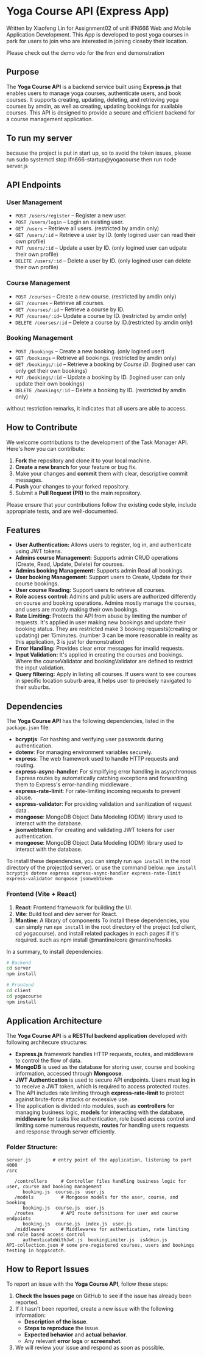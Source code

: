 # Yoga Course API (Express App)

Written by Xiaofeng Lin for Assignment02 of unit IFN666 Web and Mobile Application Development. This App is developed to post yoga courses in park for users to join who are interested in joining closeby their location. 

Please check out the demo vdo for the fron end demonstration
## Purpose

The **Yoga Course API** is a backend service built using **Express.js** that enables users to manage yoga courses, authenticate users, and book courses. It supports creating, updating, deleting, and retrieving yoga courses by amdin, as well as creating, updating bookings for available courses. This API is designed to provide a secure and efficient backend for a course management application.

## To run my server
because the project is put in start up, so to avoid the token issues, please run 
sudo systemctl stop ifn666-startup@yogacourse
then run
node server.js

## API Endpoints

### **User Management**
- `POST /users/register` – Register a new user.
- `POST /users/login` – Login an existing user.
- `GET /users` – Retrieve all users.                (restricted by amdin only)
- `GET /users/:id` – Retrieve a user by ID.         (only logined user can read their own profile)
- `PUT /users/:id` – Update a user by ID.           (only logined user can udpate their own profile)
- `DELETE /users/:id` – Delete a user by ID.        (only logined user can delete their own profile)

### **Course Management**
- `POST /courses` – Create a new course.            (restricted by amdin only)
- `GET /courses` – Retrieve all courses.            
- `GET /courses/:id` – Retrieve a course by ID.     
- `PUT /courses/:id`– Update a course by ID.        (restricted by amdin only)
- `DELETE /courses/:id` – Delete a course by ID.​    (restricted by amdin only)   

### **Booking Management**
- `POST /bookings` – Create a new booking.                  (only logined user)
- `GET /bookings` – Retrieve all bookings.                  (restricted by amdin only)
- `GET /bookings/:id` – Retrieve a booking by *Course ID*.  (logined user can only get their own bookings)
- `PUT /bookings/:id` – Update a booking by ID.             (logined user can only update their own bookings)
- `DELETE /bookings/:id` – Delete a booking by ID.          (restricted by amdin only)

without restriction remarks, it indicates that all users are able to access. 

## How to Contribute
We welcome contributions to the development of the Task Manager API. Here's how you can contribute:

1. **Fork** the repository and clone it to your local machine.
2. **Create a new branch** for your feature or bug fix.
3. Make your changes and **commit** them with clear, descriptive commit messages.
4. **Push** your changes to your forked repository.
5. Submit a **Pull Request (PR)** to the main repository.

Please ensure that your contributions follow the existing code style, include appropriate tests, and are well-documented.


## Features
- **User Authentication:** Allows users to register, log in, and authenticate using JWT tokens.
- **Admins course Management:** Supports admin CRUD operations (Create, Read, Update, Delete) for courses.
- **Admins booking Management:**  Supports admin Read all bookings.
- **User booking Management:** Support users to Create, Update for their course bookings.
- **User course Reading:** Support users to retrieve all courses. 
- **Role access control:** Admins and public users are authorized differently on course and booking operations. Admins mostly manage the courses, and users are mostly making their own bookings. 
- **Rate Limiting:** Protects the API from abuse by limiting the number of requests. It's applied in user making new bookings and update their booking status. They are restricted make 3 booking requests(creating or updating) per 15minutes. (number 3 can be more reasonable in reality as this application, 3 is just for demonstration)
- **Error Handling:** Provides clear error messages for invalid requests.
- **Input Validation:** It's applied in creating the courses and bookings. Where the courseValidator and bookingValidator are defined to restrict the input validation. 
- **Query filtering:** Apply in listing all courses. If users want to see courses in specific location suburb area, it helps user to precisely navigated to their suburbs.   

## Dependencies

The **Yoga Course API** has the following dependencies, listed in the `package.json` file:

- **bcryptjs**: For hashing and verifying user passwords during authentication.
- **dotenv**: For managing environment variables securely.
- **express**: The web framework used to handle HTTP requests and routing.
- **express-async-handler**: For simplifying error handling in asynchronous Express routes by automatically catching exceptions and forwarding them to Express's error-handling middleware .
- **express-rate-limit**: For rate-limiting incoming requests to prevent abuse.
- **express-validator**: For providing validation and sanitization of request data .
- **mongoose**: MongoDB Object Data Modeling (ODM) library used to interact with the database.
- **jsonwebtoken**: For creating and validating JWT tokens for user authentication.
- **mongoose**: MongoDB Object Data Modeling (ODM) library used to interact with the database.

To install these dependencies, you can simply run `npm install` in the root directory of the project(cd server). or use the command below:
`npm install bcryptjs dotenv express express-async-handler express-rate-limit express-validator mongoose jsonwebtoken`

### **Frontend (Vite + React)**
1. **React**: Frontend framework for building the UI.
2. **Vite**: Build tool and dev server for React.
3. **Mantine**: A library of components
To install these dependencies, you can simply run `npm install` in the root directory of the project
(cd client, cd yogacourse).
and install related packages in each pages if it's required. such as npm install @mantine/core @mantine/hooks

In a summary, to install dependencies:
```bash
# Backend
cd server
npm install

# Frontend
cd client
cd yogacourse
npm install
```

## Application Architecture

The **Yoga Course API** is a **RESTful backend application** developed with following architecure structures:

- **Express.js** framework handles HTTP requests, routes, and middleware to control the flow of data.
- **MongoDB** is used as the database for storing user, course and booking information, accessed through **Mongoose**.
- **JWT Authentication** is used to secure API endpoints. Users must log in to receive a JWT token, which is required to access protected routes.
- The API includes rate limiting through **express-rate-limit** to protect against brute-force attacks or excessive use.
- The application is divided into modules, such as **controllers** for managing business logic, **models** for interacting with the database, **middleware** for tasks like authentication, role based access control and limiting some numerous requests, **routes** for handling users requests and response through server efficiently.

### Folder Structure:

```
server.js        # entry point of the application, listening to port 4000
/src 

   /controllers     # Controller files handling business logic for user, course and booking management
      booking.js  course.js  user.js
   /models          # Mongoose models for the user, course, and booking
      booking.js  course.js  user.js
   /routes          # API route definitions for user and course endpoints
      booking.js  course.js  index.js  user.js
   /middleware      # Middlewares for authentication, rate limiting and role based access control
      authenticateWithJwt.js  bookingLimiter.js  isAdmin.js
API-collection.json # some pre-registered courses, users and bookings testing in hoppscotch.

```

## How to Report Issues

To report an issue with the **Yoga Course API**, follow these steps:

1. **Check the Issues page** on GitHub to see if the issue has already been reported.
2. If it hasn't been reported, create a new issue with the following information:
   - **Description of the issue**.
   - **Steps to reproduce** the issue.
   - **Expected behavior** and **actual behavior**.
   - Any relevant **error logs** or **screenshot**.
3. We will review your issue and respond as soon as possible.

